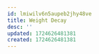 ```yaml
---
id: lmiwilv6n5aupeb2jhy48ve
title: Weight Decay
desc: ''
updated: 1724626481381
created: 1724626481381
---
```

